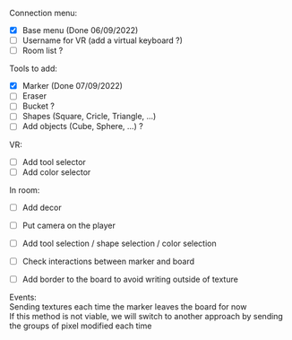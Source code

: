 Connection menu:
- [X] Base menu (Done 06/09/2022)
- [ ] Username for VR (add a virtual keyboard ?)
- [ ] Room list ?

Tools to add:  
- [x] Marker (Done 07/09/2022)
- [ ] Eraser
- [ ] Bucket ?
- [ ] Shapes (Square, Cricle, Triangle, ...)
- [ ] Add objects (Cube, Sphere, ...) ?

VR:
- [ ] Add tool selector
- [ ] Add color selector

In room:
- [ ] Add decor
- [ ] Put camera on the player
- [ ] Add tool selection / shape selection / color selection
- [ ] Check interactions between marker and board
- [ ] Add border to the board to avoid writing outside of texture


Events:  
    Sending textures each time the marker leaves the board for now  
    If this method is not viable, we will switch to another approach by sending the groups of pixel modified each time 
